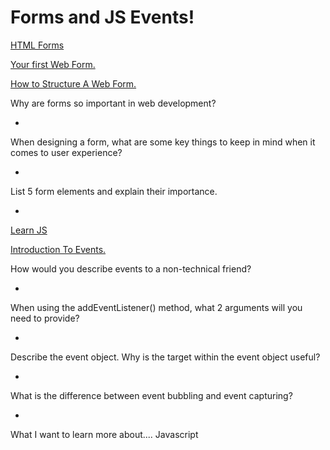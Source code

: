 <h1>Forms and JS Events!</h1>

[HTML Forms ](https://developer.mozilla.org/en-US/docs/Learn/Forms)

[Your first Web Form.](https://developer.mozilla.org/en-US/docs/Learn/Forms/Your_first_form)

[How to Structure A Web Form. ](https://developer.mozilla.org/en-US/docs/Learn/Forms/How_to_structure_a_web_form)

Why are forms so important in web development?

- 

When designing a form, what are some key things to keep in mind when it comes to user experience?

- 

List 5 form elements and explain their importance.

- 

[Learn JS](https://developer.mozilla.org/en-US/docs/Learn/JavaScript)

[Introduction To Events.](https://developer.mozilla.org/en-US/docs/Learn/JavaScript/Building_blocks/Events)

How would you describe events to a non-technical friend?

-  

When using the addEventListener() method, what 2 arguments will you need to provide?

-  

Describe the event object. Why is the target within the event object useful?

- 

What is the difference between event bubbling and event capturing?

- 

What I want to learn more about.... 
Javascript